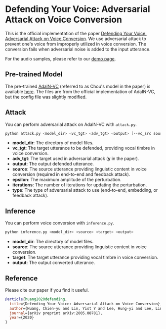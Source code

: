 # Defending Your Voice: Adversarial Attack on Voice Conversion

This is the official implementation of the paper [Defending Your Voice: Adversarial Attack on Voice Conversion](https://arxiv.org/abs/2005.08781).
We use adversarial attack to prevent one's voice from improperly utilized in voice conversion.
The conversion fails when adversarial noise is added to the input utterance.

For the audio samples, please refer to our [demo page](https://yistlin.github.io/attack-vc-demo/).

## Pre-trained Model

The pre-trained [AdaIN-VC](https://arxiv.org/abs/1904.05742) (referred to as Chou's model in the paper) is available [here](https://drive.google.com/file/d/1vBF-4s5u0sro3nwDFWL7VnAV6KViCMp0/view?usp=sharing).
The files are from the official implementation of AdaIN-VC, but the config file was slightly modified.

## Attack

You can perform adversarial attack on AdaIN-VC with `attack.py`.

```bash
python attack.py <model_dir> <vc_tgt> <adv_tgt> <output> [--vc_src source] [--eps epsilon] [--n_iters iterations] [--attack_type type]
```

- **model_dir**: The directory of model files.
- **vc_tgt**: The target utterance to be defended, providing vocal timbre in voice conversion.
- **adv_tgt**: The target used in adversarial attack (**y** in the paper).
- **output**: The output defended utterance.
- **source**: The source utterance providing linguistic content in voice conversion (required in end-to-end and feedback attack).
- **epsilon**: The maximum amplitude of the perturbation.
- **iterations**: The number of iterations for updating the perturbation.
- **type**: The type of adversarial attack to use (end-to-end, embedding, or feedback attack).

## Inference

You can perform voice conversion with `inference.py`.

```bash
python inference.py <model_dir> <source> <target> <output>
```

- **model_dir**: The directory of model files.
- **source**: The source utterance providing linguistic content in voice conversion.
- **target**: The target utterance providing vocal timbre in voice conversion.
- **output**: The output converted utterance.

## Reference

Please cite our paper if you find it useful.

```bib
@article{huang2020defending,
  title={Defending Your Voice: Adversarial Attack on Voice Conversion},
  author={Huang, Chien-yu and Lin, Yist Y and Lee, Hung-yi and Lee, Lin-shan},
  journal={arXiv preprint arXiv:2005.08781},
  year={2020}
}
```
